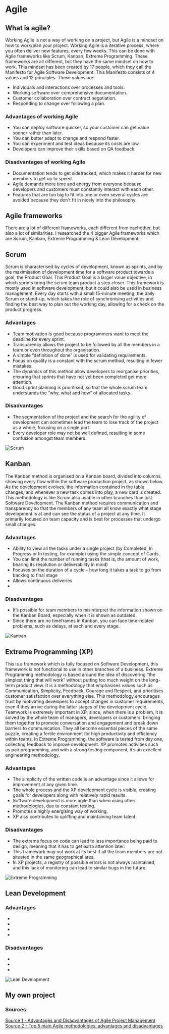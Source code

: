 # Agile

## What is agile?
Working Agile is not a way of working on a project, but Agile is a mindset on how to work/plan your project. Working Agile is a iterative process, where you often deliver new features, every few weeks. This can be done with Agile frameworks like Scrum, Kanban, Extreme Programming. These frameworks are all different, but they have the same mindset on how to work. This mindset has been created by 17 people, which they call the Manifesto for Agile Software Development. This Manifesto consists of 4 values and 12 principles. These values are:
<ul>
  <li> Individuals and interactions over processes and tools. </li>
  <li> Working software over comprehensive documentation. </li>
  <li> Customer collaboration over contract negotiation. </li>
  <li> Responding to change over following a plan. </li>
</ul>

### Advantages of working Agile
<ul>
  <li> You can deploy software quicker, so your customer can get value sooner rather than later. </li>
  <li> You can better adapt to change and respond faster. </li>
  <li> You can experiment and test ideas because its costs are low. </li>
  <li> Developers can improve their skills based on QA feedback. </li>
</ul>

### Disadvantages of working Agile
<ul>
  <li> Documentation tends to get sidetracked, which makes it harder for new members to get up to speed. </li>
  <li> Agile demands more time and energy from everyone because developers and customers must constantly interact with each other. </li>
  <li> Features that are too big to fit into one or even several cycles are avoided because they don't fit in nicely into the philosophy. </li>
</ul>

## Agile frameworks
There are a lot of different frameworks, each different from eachother, but also a lot of similarities. I researched the 4 bigger Agile frameworks which are Scrum, Kanban, Extreme Programming & Lean Development.

## Scrum
Scrum is characterised by cycles of development, known as sprints, and by the maximisation of development time for a software product towards a goal, the Product Goal. This Product Goal is a larger value objective, in which sprints bring the scrum team product a step closer. This framework is mostly used in software development, but it could also be used in business management. Every day starts with a small 15-minute meeting, the daily Scrum or stand-up, which takes the role of synchronising activities and finding the best way to plan out the working day, allowing for a check on the product progress.

### Advantages
<ul>
  <li> Team motivation is good because programmers want to meet the deadline for every sprint. </li>
  <li> Transparency allows the project to be followed by all the members in a team or even throughout the organisation. </li>
  <li> A simple “definition of done” is used for validating requirements. </li>
  <li> Focus on quality is a constant with the scrum method, resulting in fewer mistakes. </li>
  <li> The dynamics of this method allow developers to reorganise priorities, ensuring that sprints that have not yet been completed get more attention. </li>
  <li> Good sprint planning is prioritised, so that the whole scrum team understands the “why, what and how” of allocated tasks. </li>
</ul>

### Disadvantages
<ul>
  <li> The segmentation of the project and the search for the agility of development can sometimes lead the team to lose track of the project as a whole, focusing on a single part. </li>
  <li> Every developer role may not be well defined, resulting in some confusion amongst team members. </li>
</ul>

![Scrum](https://github.com/S3-HSDM/Portfolio/blob/main/images/Scrum.png?raw=true)

## Kanban
The Kanban method is organised on a Kanban board, divided into columns, showing every flow within the software production project, as shown below. As the development evolves, the information contained in the table changes, and whenever a new task comes into play, a new card is created. This methodology is like Scrum also usable in other branches than just Software Development. The Kanban method requires communication and transparency so that the members of any team all know exactly what stage development is at and can see the status of a project at any time. It primarily focused on team capacity and is best for processes that undergo small changes.

### Advantages
<ul>
  <li> Ability to view all the tasks under a single project (by Completed, In Progress or In testing, for example) using the simple concept of Cards. </li>
  <li> You can limit the number of running tasks (that is, the amount of work, bearing its resolution or deliverability in mind) </li>
  <li> Focuses on the duration of a cycle – how long it takes a task to go from backlog to final stage </li>
  <li> Allows continuous deliveries </li>
  <li>  </li>
</ul>

### Disadvantages
<ul>
  <li> It’s possible for team members to misinterpret the information shown on the Kanban Board, especially when it is shown as outdated. </li>
  <li> Since there are no timeframes in Kanban, you can face time-related problems, such as delays, at each and every stage. </li>
</ul>

![Kanban](https://github.com/S3-HSDM/Portfolio/blob/main/images/Kanban.png?raw=true)

## Extreme Programming (XP)
This is a framework which is fully focused on Software Development, this framework is not functional to use in other branches of a business. Extreme Programming methodology is based around the idea of discovering “the simplest thing that will work” without putting too much weight on the long-term product view. It is a methodology that emphasises values such as Communication, Simplicity, Feedback, Courage and Respect, and prioritises customer satisfaction over everything else. This methodology encourages trust by motivating developers to accept changes in customer requirements, even if they arrive during the latter stages of the development cycle. Teamwork is extremely important in XP, since, when there is a problem, it is solved by the whole team of managers, developers or customers, bringing them together to promote conversation and engagement and break down barriers to communication. They all become essential pieces of the same puzzle, creating a fertile environment for high productivity and efficiency within teams. In Extreme Programming, the software is tested from day one, collecting feedback to improve development. XP promotes activities such as pair programming, and with a strong testing component, it’s an excellent engineering methodology.

### Advantages
<ul>
  <li> The simplicity of the written code is an advantage since it allows for improvement at any given time. </li>
  <li> The whole process and the XP development cycle is visible, creating goals for developers along with relatively rapid results. </li>
  <li> Software development is more agile than when using other methodologies, due to constant testing. </li>
  <li> Promotes a highly energising way of working. </li>
  <li> XP also contributes to uplifting and maintaining team talent. </li>
</ul>

### Disadvantages
<ul>
  <li> The extreme focus on code can lead to less importance being paid to design, meaning that it has to get extra attention later. </li>
  <li> This framework may not work at its best if all the team members are not situated in the same geographical area. </li>
  <li> In XP projects, a registry of possible errors is not always maintained, and this lack of monitoring can lead to similar bugs in the future. </li>
</ul>


![Extreme Programming](https://github.com/S3-HSDM/Portfolio/blob/main/images/XP.png?raw=true)

## Lean Development


### Advantages
<ul>
  <li>  </li>
  <li>  </li>
  <li>  </li>
  <li>  </li>
</ul>

### Disadvantages
<ul>
  <li>  </li>
  <li>  </li>
  <li>  </li>
</ul>


![Lean Development](https://github.com/S3-HSDM/Portfolio/blob/main/images/Lean.png?raw=true)

## My own project


### Sources:
[Source 1 - Advantages and Disadvantages of Agile Project Management](https://activecollab.com/blog/project-management/agile-project-management-advantages-disadvantages) </br>
[Source 2 - Top 5 main Agile methodologies: advantages and disadvantages](https://www.xpand-it.com/blog/top-5-agile-methodologies/)

